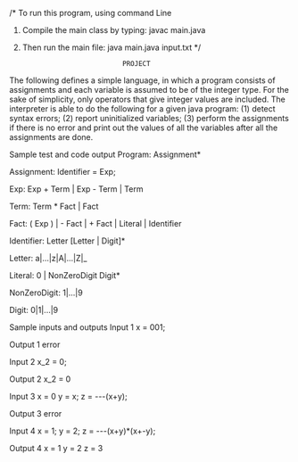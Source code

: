 /* To run this program, using command Line 
1. Compile the main class by typing:  javac main.java
2. Then run the main file: java main.java input.txt
*/
	
	
								PROJECT
The following defines a simple language, in which a program consists of assignments and each variable is assumed to be of the integer type. For the sake of simplicity, only operators that give integer values are included. The interpreter is  able to do the following for a given java program: 
(1) detect syntax errors;
(2) report uninitialized variables;
(3) perform the assignments if there is no error and print out the values of all the variables after all the assignments are done.


Sample test and code output
Program:
	Assignment*

Assignment:
	Identifier = Exp;

Exp: 
	Exp + Term | Exp - Term | Term

Term:
	Term * Fact  | Fact

Fact:
	( Exp ) | - Fact | + Fact | Literal | Identifier

Identifier:
     	Letter [Letter | Digit]*

Letter:
	a|...|z|A|...|Z|_

Literal:
	0 | NonZeroDigit Digit*
		
NonZeroDigit:
	1|...|9

Digit:
	0|1|...|9

Sample inputs and outputs
Input 1
x = 001;

Output 1
error

Input 2
x_2 = 0;

Output 2
x_2 = 0

Input 3
x = 0
y = x;
z = ---(x+y);

Output 3
error

Input 4
x = 1;
y = 2;
z = ---(x+y)*(x+-y);

Output 4
x = 1
y = 2
z = 3

